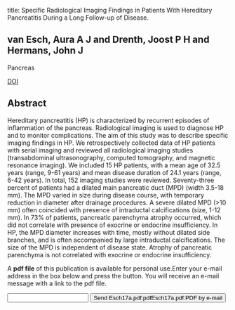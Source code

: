 title: Specific Radiological Imaging Findings in Patients With Hereditary Pancreatitis During a Long Follow-up of Disease.

## van Esch, Aura A J and Drenth, Joost P H and Hermans, John J
Pancreas

<a href="https://doi.org/10.1097/MPA.0000000000000764">DOI</a>

## Abstract
Hereditary pancreatitis (HP) is characterized by recurrent episodes of inflammation of the pancreas. Radiological imaging is used to diagnose HP and to monitor complications. The aim of this study was to describe specific imaging findings in HP. We retrospectively collected data of HP patients with serial imaging and reviewed all radiological imaging studies (transabdominal ultrasonography, computed tomography, and magnetic resonance imaging). We included 15 HP patients, with a mean age of 32.5 years (range, 9-61 years) and mean disease duration of 24.1 years (range, 6-42 years). In total, 152 imaging studies were reviewed. Seventy-three percent of patients had a dilated main pancreatic duct (MPD) (width 3.5-18 mm). The MPD varied in size during disease course, with temporary reduction in diameter after drainage procedures. A severe dilated MPD (>10 mm) often coincided with presence of intraductal calcifications (size, 1-12 mm). In 73% of patients, pancreatic parenchyma atrophy occurred, which did not correlate with presence of exocrine or endocrine insufficiency. In HP, the MPD diameter increases with time, mostly without dilated side branches, and is often accompanied by large intraductal calcifications. The size of the MPD is independent of disease state. Atrophy of pancreatic parenchyma is not correlated with exocrine or endocrine insufficiency.

A <b>pdf file</b> of this publication is available for personal use.Enter your e-mail address in the box below and press the button. You will receive an e-mail message with a link to the pdf file.
<form action="sender.php">  <input type="text" name="email">  <input type="submit" value="Send Esch17a.pdf:pdfEsch17a.pdf:PDF by e-mail"></form>